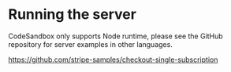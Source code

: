 # Running the server

CodeSandbox only supports Node runtime, please see the GitHub repository for server examples in other languages.

https://github.com/stripe-samples/checkout-single-subscription
